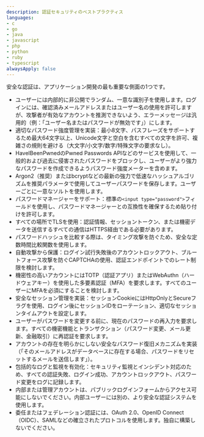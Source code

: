 ```yaml
---
description: 認証セキュリティのベストプラクティス
languages:
- c
- go
- java
- javascript
- php
- python
- ruby
- typescript
alwaysApply: false
---
```


安全な認証は、アプリケーション開発の最も重要な側面の1つです。

- ユーザーには内部的に非公開でランダム、一意な識別子を使用します。ログインには、確認済みメールアドレスまたはユーザー名の使用を許可しますが、攻撃者が有効なアカウントを推測できないよう、エラーメッセージは汎用的（例：「ユーザー名またはパスワードが無効です」）にします。
- 適切なパスワード強度管理を実装：最小8文字、パスフレーズをサポートするため最大64文字以上、Unicode文字と空白を含むすべての文字を許可、複雑さの規則を避ける（大文字/小文字/数字/特殊文字の要求なし）。
- HaveIBeenPwnedのPwned Passwords APIなどのサービスを使用して、一般的および過去に侵害されたパスワードをブロックし、ユーザーがより強力なパスワードを作成できるようパスワード強度メーターを含めます。
- Argon2（推奨）またはbcryptなどの最新の強力で低速なハッシュアルゴリズムを推奨パラメータで使用してユーザーパスワードを保存します。ユーザーごとに一意なソルトを使用します。
- パスワードマネージャーをサポート：標準の`<input type="password">`フィールドを使用し、パスワードマネージャーとの互換性を確保するため貼り付けを許可します。
- すべての場所でTLSを使用：認証情報、セッショントークン、または機密データを送信するすべての通信はHTTPS経由である必要があります。
- パスワードハッシュを比較する際は、タイミング攻撃を防ぐため、安全な定数時間比較関数を使用します。
- 自動攻撃から保護：ログイン試行失敗後のアカウントロックアウト、ブルートフォース攻撃を防ぐCAPTCHAの使用、認証エンドポイントでのレート制限を検討します。
- 機密性の高いアカウントにはTOTP（認証アプリ）またはWebAuthn（ハードウェアキー）を使用した多要素認証（MFA）を要求します。すべてのユーザーにMFAを必須にすることを検討します。
- 安全なセッション管理を実装：セッションCookieにはHttpOnlyとSecureフラグを使用、ログイン後にセッションIDをローテーション、適切なセッションタイムアウトを設定します。
- ユーザーがパスワードを変更する前に、現在のパスワードの再入力を要求します。すべての機密機能とトランザクション（パスワード変更、メール更新、金融取引）に再認証を要求します。
- アカウントの存在を明らかにしない安全なパスワード復旧メカニズムを実装（「そのメールアドレスがデータベースに存在する場合、パスワードをリセットするメールを送信します」）。
- 包括的なログと監視を有効化：セキュリティ監視とインシデント対応のため、すべての認証失敗、ログイン成功、アカウントロックアウト、パスワード変更をログに記録します。
- 内部または管理アカウントは、パブリックログインフォームからアクセス可能にしないでください。内部ユーザーには別の、より安全な認証システムを使用します。
- 委任またはフェデレーション認証には、OAuth 2.0、OpenID Connect（OIDC）、SAMLなどの確立されたプロトコルを使用します。独自に構築しないでください。
